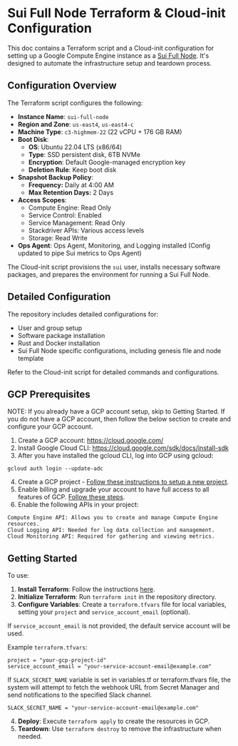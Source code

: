 # Sui Full Node Terraform & Cloud-init Configuration

This doc contains a Terraform script and a Cloud-init configuration for setting up a Google Compute Engine instance as a [Sui Full Node](https://docs.sui.io/guides/operator/sui-full-node). It's designed to automate the infrastructure setup and teardown process.

## Configuration Overview

The Terraform script configures the following:

- **Instance Name**: `sui-full-node`
- **Region and Zone**: `us-east4`, `us-east4-c`
- **Machine Type**: `c3-highmem-22` (22 vCPU + 176 GB RAM)
- **Boot Disk**:
  - **OS**: Ubuntu 22.04 LTS (x86/64)
  - **Type**: SSD persistent disk, 6TB NVMe
  - **Encryption**: Default Google-managed encryption key
  - **Deletion Rule**: Keep boot disk
- **Snapshot Backup Policy**:
  - **Frequency:** Daily at 4:00 AM
  - **Max Retention Days:** 2 Days
- **Access Scopes**:
  - Compute Engine: Read Only
  - Service Control: Enabled
  - Service Management: Read Only
  - Stackdriver APIs: Various access levels
  - Storage: Read Write
- **Ops Agent**: Ops Agent, Monitoring, and Logging installed (Config updated to pipe Sui metrics to Ops Agent)

The Cloud-init script provisions the `sui` user, installs necessary software packages, and prepares the environment for running a Sui Full Node.

## Detailed Configuration

The repository includes detailed configurations for:

- User and group setup
- Software package installation
- Rust and Docker installation
- Sui Full Node specific configurations, including genesis file and node template

Refer to the Cloud-init script for detailed commands and configurations.

## GCP Prerequisites

NOTE: If you already have a GCP account setup, skip to Getting Started. If you do not have a GCP account, then follow the below section to create and configure your GCP account.

1. Create a GCP account: https://cloud.google.com/
2. Install Google Cloud CLI: https://cloud.google.com/sdk/docs/install-sdk
3. After you have installed the gcloud CLI, log into GCP using gcloud:

```
gcloud auth login --update-adc
```

4. Create a GCP project - [Follow these instructions to setup a new project](https://cloud.google.com/resource-manager/docs/creating-managing-projects#creating_a_project).
5. Enable billing and upgrade your account to have full access to all features of GCP. [Follow these steps](https://cloud.google.com/free/docs/gcp-free-tier#how-to-upgrade).
6. Enable the following APIs in your project:
```
Compute Engine API: Allows you to create and manage Compute Engine resources.
Cloud Logging API: Needed for log data collection and management.
Cloud Monitoring API: Required for gathering and viewing metrics.
```

## Getting Started

To use:

1. **Install Terraform**: Follow the instructions [here](https://developer.hashicorp.com/terraform/tutorials/gcp-get-started/install-cli#install-terraform).
2. **Initialize Terraform**: Run `terraform init` in the repository directory.
3. **Configure Variables**: Create a `terraform.tfvars` file for local variables, setting your `project` and `service_account_email` (optional).

If `service_account_email` is not provided, the default service account will be used.

   Example `terraform.tfvars`:

   ```
   project = "your-gcp-project-id"
   service_account_email = "your-service-account-email@example.com"
   ```

If `SLACK_SECRET_NAME` variable is set in variables.tf or terraform.tfvars file, the system will attempt to fetch the webhook URL from Secret Manager and send notifications to the specified Slack channel.

   ```
   SLACK_SECRET_NAME = "your-service-account-email@example.com"
   ```

4. **Deploy**: Execute `terraform apply` to create the resources in GCP.
5. **Teardown**: Use `terraform destroy` to remove the infrastructure when needed.
